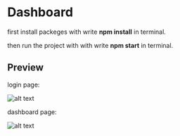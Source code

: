 # Dashboard

first install packeges with write **npm install** in terminal.

then run the project with with write **npm start** in terminal.

## Preview
login page:

![alt text](https://s6.uupload.ir/files/login_vks9.png)


dashboard page:

![alt text](https://s6.uupload.ir/files/dashboard_7ymv.png)
